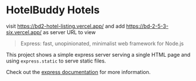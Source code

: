 # HotelBuddy Hotels
visit https://bd2-hotel-listing.vercel.app/ and add https://bd-2-5-3-six.vercel.app/ as server URL to view
> Express: fast, unopinionated, minimalist web framework for Node.js

This project shows a simple express server serving a single HTML page and using `express.static` to serve static files.

Check out the [express documentation](https://expressjs.com/) for more information.
